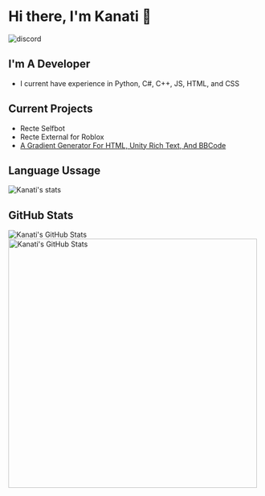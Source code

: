 # Hi there, I'm Kanati 👋 
![discord](https://discord.c99.nl/widget/theme-3/5244393769271558144.png)
## I'm A Developer
- I current have experience in Python, C#, C++, JS, HTML, and CSS
## Current Projects
* Recte Selfbot
* Recte External for Roblox
* [A Gradient Generator For HTML, Unity Rich Text, And BBCode](https://kanatimc.github.io/Unity-Gradient-Maker/)

## Language Ussage
<img alt="Kanati's stats" src="https://github-readme-stats.vercel.app/api/top-langs/?username=KanatiMC&layout=compact&langs_count=6"/>


## GitHub Stats
  <img align="left" alt="Kanati's GitHub Stats" src="https://github-readme-stats.vercel.app/api?username=KanatiMC&show_icons=true&hide_border=false&count_private=true&title_color=43B581&icon_color=FFE400&bg_color=23283D&text_color=7289DA&border_color=43B581"/>
<img align="left" alt="Kanati's GitHub Stats" width="495px" src="https://activity-graph.herokuapp.com/graph?username=KanatiMC&bg_color=23283D&color=708090&line=7289DA&point=43B581&title_color=43B581&area=true&hide_border=false">
